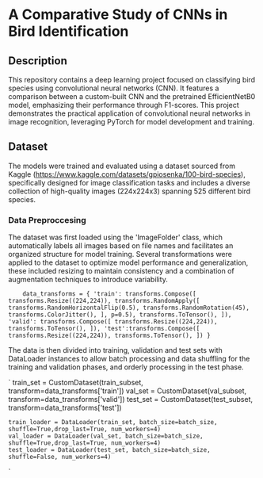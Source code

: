 # A Comparative Study of CNNs in Bird Identification
## Description
This repository contains a deep learning project focused on classifying bird species using convolutional neural networks (CNN). 
It features a comparison between a custom-built CNN and the pretrained EfficientNetB0 model, emphasizing their performance through F1-scores. 
This project demonstrates the practical application of convolutional neural networks in image recognition, leveraging PyTorch for model development and training.

## Dataset
The models were trained and evaluated using a dataset sourced from Kaggle (https://www.kaggle.com/datasets/gpiosenka/100-bird-species), specifically designed for image classification tasks and includes a diverse collection of high-quality images (224x224x3) spanning 525 different bird species.

### Data Preproccesing
The dataset was first loaded using the 'ImageFolder' class, which automatically labels all images based on file names and facilitates an organized structure for model training.
Several transformations were applied to the dataset to optimize model performance and generalization, these included resizing to maintain consistency and a combination of augmentation techniques to introduce variability.

`    data_transforms = {
        'train': transforms.Compose([
            transforms.Resize((224,224)),
            transforms.RandomApply([
            transforms.RandomHorizontalFlip(0.5),
            transforms.RandomRotation(45),
            transforms.ColorJitter(),
            ], p=0.5),
            transforms.ToTensor(),
        ]),
        'valid': transforms.Compose([
            transforms.Resize((224,224)),
            transforms.ToTensor(),
        ]),
        'test':transforms.Compose([
            transforms.Resize((224,224)),
            transforms.ToTensor(),
        ])
    }`

The data is then divided into training, validation and test sets with DataLoader instances to allow batch processing and data shuffling for the training and validation phases, and orderly processing in the test phase.

`  train_set = CustomDataset(train_subset, transform=data_transforms['train'])
    val_set = CustomDataset(val_subset, transform=data_transforms['valid'])
    test_set = CustomDataset(test_subset, transform=data_transforms['test'])

    train_loader = DataLoader(train_set, batch_size=batch_size, shuffle=True,drop_last=True, num_workers=4)
    val_loader = DataLoader(val_set, batch_size=batch_size, shuffle=True,drop_last=True, num_workers=4)
    test_loader = DataLoader(test_set, batch_size=batch_size, shuffle=False, num_workers=4)
`

